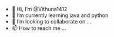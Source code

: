 - 👋 Hi, I’m @Vithuna1412
- 🌱 I’m currently learning java and python 
- 💞️ I’m looking to collaborate on ...
- 📫 How to reach me ...

<!---
Vithuna1412/Vithuna1412 is a ✨ special ✨ repository because its `README.md` (this file) appears on your GitHub profile.
You can click the Preview link to take a look at your changes.
--->
